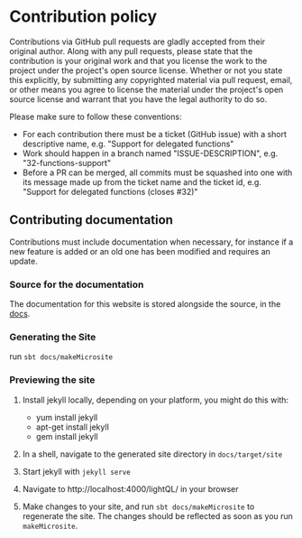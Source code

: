 # Contribution policy

Contributions via GitHub pull requests are gladly accepted from their original author.
Along with any pull requests, please state that the contribution is your original work
and that you license the work to the project under the project's open source license.
Whether or not you state this explicitly, by submitting any copyrighted material via pull request,
email, or other means you agree to license the material under the project's open source license and
warrant that you have the legal authority to do so.

Please make sure to follow these conventions:

* For each contribution there must be a ticket (GitHub issue) with a short descriptive name, e.g. "Support for delegated functions"
* Work should happen in a branch named "ISSUE-DESCRIPTION", e.g. "32-functions-support"
* Before a PR can be merged, all commits must be squashed into one with its message made up from the ticket name and the ticket id, e.g. "Support for delegated functions (closes #32)"

## Contributing documentation

Contributions must include documentation when necessary, for instance if a new feature is added or an old one has been modified and requires an update.

### Source for the documentation

The documentation for this website is stored alongside the source, in the [docs](https://github.com/Tecsisa/lightQL/tree/master/docs).

### Generating the Site

run `sbt docs/makeMicrosite`

### Previewing the site

1. Install jekyll locally, depending on your platform, you might do this with:

    * yum install jekyll
    * apt-get install jekyll
    * gem install jekyll

2. In a shell, navigate to the generated site directory in `docs/target/site`

3. Start jekyll with `jekyll serve`

4. Navigate to http://localhost:4000/lightQL/ in your browser

5. Make changes to your site, and run `sbt docs/makeMicrosite` to regenerate the site. The changes should be reflected as soon as you run `makeMicrosite`.